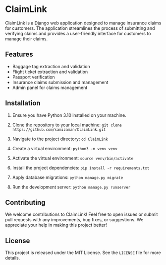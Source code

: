 # ClaimLink

ClaimLink is a Django web application designed to manage insurance claims for customers. The application streamlines the process of submitting and verifying claims and provides a user-friendly interface for customers to manage their claims.

## Features

- Baggage tag extraction and validation
- Flight ticket extraction and validation
- Passport verification
- Insurance claims submission and management
- Admin panel for claims management

## Installation

1. Ensure you have Python 3.10 installed on your machine.

2. Clone the repository to your local machine:
``
git clone https://github.com/samizaman/ClaimLink.git
``
3. Navigate to the project directory:
``
cd ClaimLink
``
4. Create a virtual environment:
``
python3 -m venv venv
``
5. Activate the virtual environment:
``
source venv/bin/activate
``
6. Install the project dependencies:
``
pip install -r requirements.txt
``
7. Apply database migrations:
``
python manage.py migrate
``
8. Run the development server:
``
python manage.py runserver
``


## Contributing

We welcome contributions to ClaimLink! Feel free to open issues or submit pull requests with any improvements, bug fixes, or suggestions. We appreciate your help in making this project better!

## License

This project is released under the MIT License. See the `LICENSE` file for more details.



